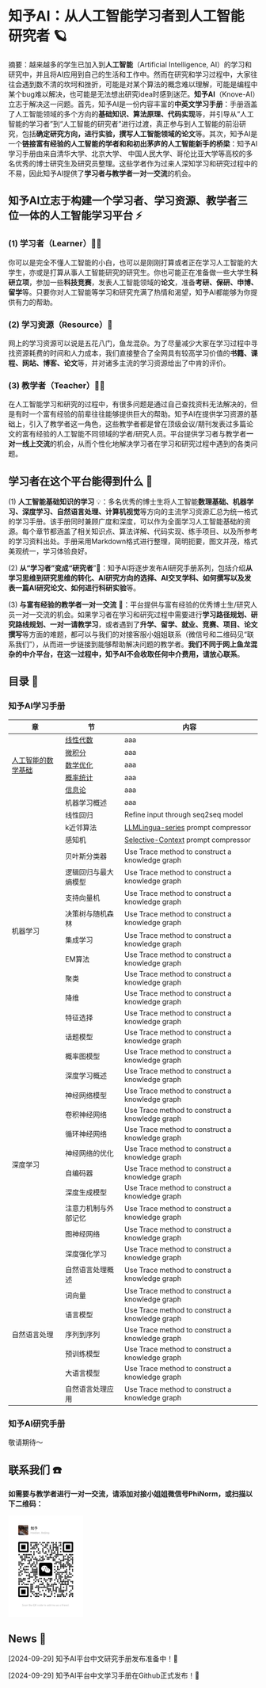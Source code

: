 # 知予AI：从人工智能学习者到人工智能研究者 🪐

摘要：越来越多的学生已加入到**人工智能**（Artificial Intelligence, AI）的学习和研究中，并且将AI应用到自己的生活和工作中。然而在研究和学习过程中，大家往往会遇到数不清的坎坷和挫折，可能是对某个算法的概念难以理解，可能是编程中某个bug难以解决，也可能是无法想出研究idea时感到迷茫。**知予AI**（Knove-AI）立志于解决这一问题。首先，知予AI是一份内容丰富的**中英文学习手册**：手册涵盖了人工智能领域的多个方向的**基础知识、算法原理、代码实现**等，并引导从“人工智能的学习者”到“人工智能的研究者”进行过渡，真正参与到人工智能的前沿研究，包括**确定研究方向，进行实验，撰写人工智能领域的论文**等。其次，知予AI是一个**链接富有经验的人工智能的学者和和初出茅庐的人工智能新手的桥梁**：知予AI学习手册由来自清华大学、北京大学、 中国人民大学、哥伦比亚大学等高校的多名优秀的博士研究生及研究员整理。这些学者作为过来人深知学习和研究过程中的不易，因此知予AI提供了**学习者与教学者一对一交流**的机会。

## 知予AI立志于构建一个学习者、学习资源、教学者三位一体的人工智能学习平台 ⚡

### (1) 学习者（Learner）🧑‍🎓

你可以是完全不懂人工智能的小白，也可以是刚刚打算或者正在学习人工智能的大学生，亦或是打算从事人工智能研究的研究生。你也可能正在准备做一些大学生**科研立项**，参加一些**科技竞赛**，发表人工智能领域的**论文**，准备**考研、保研、申博、留学**等。只要你对人工智能等学习和研究充满了热情和渴望，知予AI都能够为你提供有力的帮助。

### (2) 学习资源（Resource）📑

网上的学习资源可以说是五花八门，鱼龙混杂。为了尽量减少大家在学习过程中寻找资源耗费的时间和人力成本，我们直接整合了全网具有较高学习价值的**书籍、课程、网站、博客、论文**等，并对诸多主流的学习资源给出了中肯的评价。

### (3) 教学者（Teacher）🧑‍🏫

在人工智能学习和研究的过程中，有很多问题是通过自己查找资料无法解决的，但是有时一个富有经验的前辈往往能够提供巨大的帮助。知予AI在提供学习资源的基础上，引入了教学者这一角色，这些教学者都是曾在顶级会议/期刊发表过多篇论文的富有经验的人工智能不同领域的学者/研究人员。平台提供学习者与教学者**一对一线上交流**的机会，从而个性化地解决学习者在学习和研究过程中遇到的各类问题。

## 学习者在这个平台能得到什么 🤔

(1) **人工智能基础知识的学习** 💡：多名优秀的博士生将人工智能**数理基础、机器学习、深度学习、自然语言处理、计算机视觉**等方向的主流学习资源汇总为统一格式的学习手册。该手册同时兼顾广度和深度，可以作为全面学习人工智能基础的资源。每个章节都涵盖了相关知识点、算法详解、代码实现、练手项目、以及所参考的学习资料出处。手册采用Markdown格式进行整理，简明扼要，图文并茂，格式美观统一，学习体验良好。

(2) **从“学习者”变成“研究者**”🧐：知予AI将逐步发布AI研究手册系列，包括介绍**从学习思维到研究思维的转化、AI研究方向的选择、AI交叉学科、如何撰写以及发表一篇AI研究论文、如何进行科研实验**等。

(3) **与富有经验的教学者一对一交流** 💬：平台提供与富有经验的优秀博士生/研究人员一对一交流的机会。如果学习者在学习和研究过程中需要进行**学习路径规划、研究路线规划、一对一请教学习**，或者遇到了**升学、留学、就业、竞赛、项目、论文撰写**等方面的难题，都可以与我们的对接客服小姐姐联系（微信号和二维码见“联系我们”），从而进一步链接到能够帮助解决问题的教学者。**我们不同于网上鱼龙混杂的中介平台，在这一过程中，知予AI不会收取任何中介费用，请放心联系**。

## 目录 📖

### 知予AI学习手册

<table>
  <thead>
    <tr>
      <th>章</th>
      <th>节</th>
      <th>内容</th>
    </tr>
  </thead>
  <tbody>
    <tr>
      <td rowspan="5"><a href="#wrench-installation">人工智能的数学基础</a></td>
      <td><a href="#wrench-installation">线性代数</a></td>
      <td>aaa</td>
    </tr>
    <tr>
      <td><a href="#wrench-installation">微积分</a></td>
      <td>aaa</td>
    </tr>
    <tr>
      <td><a href="#wrench-installation">数学优化</a></td>
      <td>aaa</td>
    </tr>
    <tr>
      <td><a href="#wrench-installation">概率统计</a></td>
      <td>aaa</td>
    </tr>
    <tr>
      <td><a href="#wrench-installation">信息论</a></td>
      <td>aaa</td>
    </tr>
    <tr>
      <td rowspan="15">机器学习</td>
      <td>机器学习概述</td>
      <td>aaa</td>
    </tr>
    <tr>
      <td>线性回归</td>
      <td>Refine input through seq2seq model</td>
    </tr>
    <tr>
      <td>k近邻算法</td>
      <td><a href="#wrench-installation">LLMLingua-series</a> prompt compressor</td>
    </tr>
    <tr>
      <td>感知机</td>
      <td><a href="#wrench-installation">Selective-Context</a> prompt compressor</td>
    </tr>
    <tr>
      <td>贝叶斯分类器</td>
      <td>Use <a hred="#wrench-installation">Trace method to construct a knowledge graph</td>
    </tr>
    <tr>
      <td>逻辑回归与最大熵模型</td>
      <td>Use Trace method to construct a knowledge graph</td>
    </tr>
    <tr>
      <td>支持向量机</td>
      <td>Use Trace method to construct a knowledge graph</td>
    </tr>
    <tr>
      <td>决策树与随机森林</td>
      <td>Use Trace method to construct a knowledge graph</td>
    </tr>
    <tr>
      <td>集成学习</td>
      <td>Use Trace method to construct a knowledge graph</td>
    </tr>
    <tr>
      <td>EM算法</td>
      <td>Use Trace method to construct a knowledge graph</td>
    </tr>
    <tr>
      <td>聚类</td>
      <td>Use Trace method to construct a knowledge graph</td>
    </tr>
    <tr>
      <td>降维</td>
      <td>Use Trace method to construct a knowledge graph</td>
    </tr>
    <tr>
      <td>特征选择</td>
      <td>Use Trace method to construct a knowledge graph</td>
    </tr>
    <tr>
      <td>话题模型</td>
      <td>Use Trace method to construct a knowledge graph</td>
    </tr>
    <tr>
      <td>概率图模型</td>
      <td>Use Trace method to construct a knowledge graph</td>
    </tr>
    <tr>
      <td rowspan="10">深度学习</td>
      <td>深度学习概述</td>
      <td>Use Trace method to construct a knowledge graph</td>
    </tr>
    <tr>
      <td>神经网络模型</td>
      <td>Use Trace method to construct a knowledge graph</td>
    </tr>
    <tr>
      <td>卷积神经网络</td>
      <td>Use Trace method to construct a knowledge graph</td>
    </tr>
    <tr>
      <td>循环神经网络</td>
      <td>Use Trace method to construct a knowledge graph</td>
    </tr>
    <tr>
      <td>神经网络的优化</td>
      <td>Use Trace method to construct a knowledge graph</td>
    </tr>
    <tr>
      <td>自编码器</td>
      <td>Use Trace method to construct a knowledge graph</td>
    </tr>
    <tr>
      <td>深度生成模型</td>
      <td>Use Trace method to construct a knowledge graph</td>
    </tr>
    <tr>
      <td>注意力机制与外部记忆</td>
      <td>Use Trace method to construct a knowledge graph</td>
    </tr>
    <tr>
      <td>图神经网络</td>
      <td>Use Trace method to construct a knowledge graph</td>
    </tr>
    <tr>
      <td>深度强化学习</td>
      <td>Use Trace method to construct a knowledge graph</td>
    </tr>
    <tr>
      <td rowspan="10">自然语言处理</td>
      <td>自然语言处理概述</td>
      <td>Use Trace method to construct a knowledge graph</td>
    </tr>
    <tr>
      <td>词向量</td>
      <td>Use Trace method to construct a knowledge graph</td>
    </tr>
    <tr>
      <td>语言模型</td>
      <td>Use Trace method to construct a knowledge graph</td>
    </tr>
    <tr>
      <td>序列到序列</td>
      <td>Use Trace method to construct a knowledge graph</td>
    </tr>
    <tr>
      <td>预训练模型</td>
      <td>Use Trace method to construct a knowledge graph</td>
    </tr>
    <tr>
      <td>大语言模型</td>
      <td>Use Trace method to construct a knowledge graph</td>
    </tr>
    <tr>
      <td>自然语言处理应用</td>
      <td>Use Trace method to construct a knowledge graph</td>
    </tr>
  </tbody>
</table>

### 知予AI研究手册

敬请期待～

## 联系我们 ☎️

**如需要与教学者进行一对一交流，请添加对接小姐姐微信号PhiNorm，或扫描以下二维码：**

<img src="assets/QRcode.jpeg" style="width: 30%;">

## News 📰

[2024-09-29] 知予AI平台中文研究手册发布准备中！💪

[2024-09-29] 知予AI平台中文学习手册在Github正式发布！🎉
